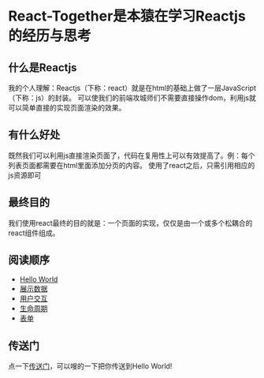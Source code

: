 #  React-Together是本猿在学习Reactjs的经历与思考


## 什么是Reactjs

我的个人理解：Reactjs（下称：react）就是在html的基础上做了一层JavaScript（下称：js）的封装。
可以使我们的前端攻城师们不需要直接操作dom，利用js就可以简单直接的实现页面渲染的效果。


## 有什么好处

既然我们可以利用js直接渲染页面了，代码在复用性上可以有效提高了。例：每个列表页面都需要在html里面添加分页的内容。
使用了react之后，只需引用相应的js资源即可


## 最终目的

我们使用react最终的目的就是：一个页面的实现，仅仅是由一个或多个松耦合的react组件组成。

## 阅读顺序
* [Hello World](https://github.com/swfbarhr/React-Together/tree/master/HelloWorld)
* [展示数据](https://github.com/swfbarhr/React-Together/tree/master/ShowData)
* [用户交互](https://github.com/swfbarhr/React-Together/tree/master/Interaction)
* [生命周期](https://github.com/swfbarhr/React-Together/tree/master/LifeCycle)
* [表单](https://github.com/swfbarhr/React-Together/tree/master/Form)

## 传送门
点一下[传送门](https://github.com/swfbarhr/React-Together/tree/master/HelloWorld)，可以嗖的一下把你传送到Hello World!
